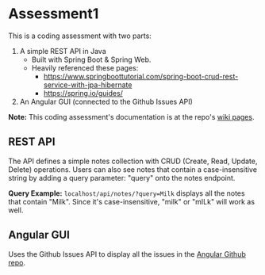 # Assessment1
This is a coding assessment with two parts:
1. A simple REST API in Java
    - Built with Spring Boot & Spring Web.
    - Heavily referenced these pages:
        - https://www.springboottutorial.com/spring-boot-crud-rest-service-with-jpa-hibernate
        - https://spring.io/guides/
2. An Angular GUI (connected to the Github Issues API)

**Note:** This coding assessment's documentation is at the repo's [wiki pages](https://github.com/KevinWhy/Assessment1/wiki).

## REST API
The API defines a simple notes collection with CRUD (Create, Read, Update, Delete) operations.
Users can also see notes that contain a case-insensitive string by adding a query parameter: "query" onto the notes endpoint.

**Query Example:**
`localhost/api/notes/?query=Milk` displays all the notes that contain "Milk".
Since it's case-insensitive, "milk" or "mILk" will work as well.

## Angular GUI
Uses the Github Issues API to display all the issues in the [Angular Github repo](https://github.com/angular/angular).
